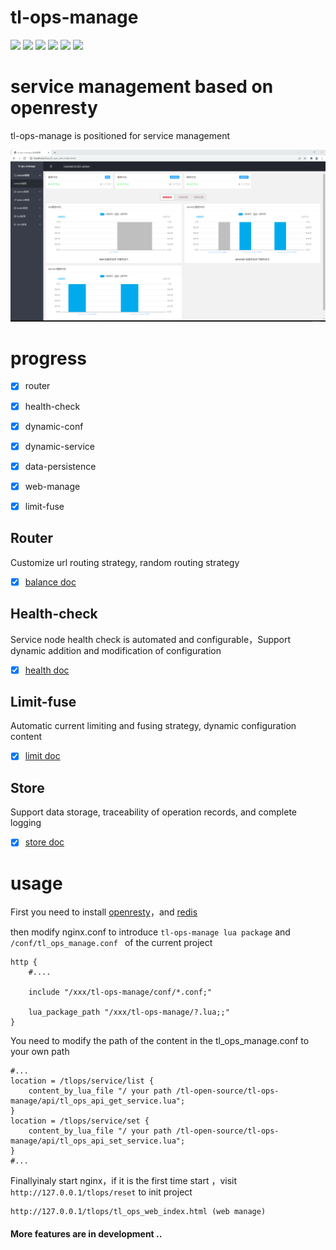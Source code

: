 # tl-ops-manage

[![](https://img.shields.io/badge/base-openresty-blue)](https://openresty.org/cn/)
[![](https://img.shields.io/badge/webmanage-red)](https://github.com/iamtsm/tl-ops-manage)
[![](https://img.shields.io/badge/healthcheck-red)](https://github.com/iamtsm/tl-ops-manage/blob/main/doc/tl-ops-health.md)
[![](https://img.shields.io/badge/balance-red)](https://github.com/iamtsm/tl-ops-manage/blob/main/doc/tl-ops-balance.md)
[![](https://img.shields.io/badge/limitfuse-red)](https://github.com/iamtsm/tl-ops-manage/blob/main/doc/tl-ops-balance.md)
[![](https://img.shields.io/badge/dynamic%20conf-green)](https://github.com/iamtsm/tl-ops-manage)



# service management based on openresty

tl-ops-manage is positioned for service management

![image](tl-ops-manage.png)


# progress

- [x] router
- [x] health-check
- [x] dynamic-conf
- [x] dynamic-service
- [x] data-persistence
- [x] web-manage
- [x] limit-fuse


## Router

Customize url routing strategy, random routing strategy

- [x] [balance doc](tl-ops-balance.md)

## Health-check

Service node health check is automated and configurable，Support dynamic addition and modification of configuration

- [x] [health doc](tl-ops-health.md)


## Limit-fuse

Automatic current limiting and fusing strategy, dynamic configuration content

- [x] [limit doc](tl-ops-limit.md)

## Store

Support data storage, traceability of operation records, and complete logging

- [x] [store doc](tl-ops-store.md)


# usage

First you need to install [openresty](https://openresty.org/cn/installation.html)，and [redis](https://redis.io/download)

then modify nginx.conf to introduce `tl-ops-manage lua package` and `/conf/tl_ops_manage.conf ` of the current project


    http {
        #....

        include "/xxx/tl-ops-manage/conf/*.conf;"

        lua_package_path "/xxx/tl-ops-manage/?.lua;;"
    }

You need to modify the path of the content in the tl_ops_manage.conf to your own path

    #...
    location = /tlops/service/list {
		content_by_lua_file "/ your path /tl-open-source/tl-ops-manage/api/tl_ops_api_get_service.lua";
	}
	location = /tlops/service/set {
		content_by_lua_file "/ your path /tl-open-source/tl-ops-manage/api/tl_ops_api_set_service.lua";
	}
    #...
    
Finallyinaly start nginx，if it is the first time start ，visit `http://127.0.0.1/tlops/reset` to init project
    
    
    http://127.0.0.1/tlops/tl_ops_web_index.html (web manage)




#### More features are in development ..